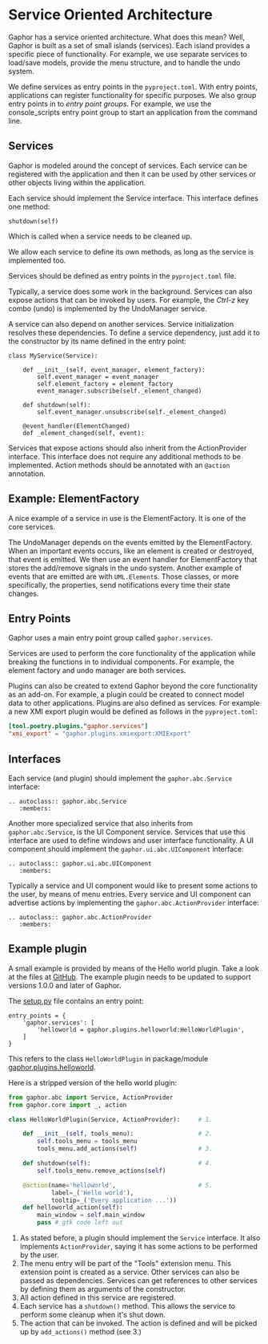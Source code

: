 # Service Oriented Architecture

Gaphor has a service oriented architecture. What does this mean? Well, Gaphor
is built as a set of small islands (services). Each island provides a specific
piece of functionality. For example, we use separate services to load/save
models, provide the menu structure, and to handle the undo system.

We define services as entry points in the `pyproject.toml`. With entry points,
applications can register functionality for specific purposes. We also group
entry points in to *entry point groups*. For example, we use the
console_scripts entry point group to start an application from the command
line.


## Services

Gaphor is modeled around the concept of services. Each service can be
registered with the application and then it can be used by other services or
other objects living within the application.

Each service should implement the Service interface. This interface
defines one method:

    shutdown(self)

Which is called when a service needs to be cleaned up.

We allow each service to define its own methods, as long as the service
is implemented too.

Services should be defined as entry points in the `pyproject.toml` file.

Typically, a service does some work in the background. Services can also expose
actions that can be invoked by users. For example, the _Ctrl-z_ key combo
(undo) is implemented by the UndoManager service.

A service can also depend on another services. Service initialization resolves
these dependencies. To define a service dependency, just add it to the
constructor by its name defined in the entry point:

    class MyService(Service):

        def __init__(self, event_manager, element_factory):
            self.event_manager = event_manager
            self.element_factory = element_factory
            event_manager.subscribe(self._element_changed)

        def shutdown(self):
            self.event_manager.unsubscribe(self._element_changed)

        @event_handler(ElementChanged)
        def _element_changed(self, event):

Services that expose actions should also inherit from the ActionProvider
interface. This interface does not require any additional methods to be
implemented. Action methods should be annotated with an `@action` annotation.

## Example: ElementFactory

A nice example of a service in use is the ElementFactory. It is one of the core services.

The UndoManager depends on the events emitted by the ElementFactory. When an
important events occurs, like an element is created or destroyed, that event is
emitted. We then use an event handler for ElementFactory that stores the
add/remove signals in the undo system. Another example of events that are
emitted are with `UML.Element`s. Those classes, or more specifically, the
properties, send notifications every time their state changes.

## Entry Points

Gaphor uses a main entry point group called `gaphor.services`.

Services are used to perform the core functionality of the application while
breaking the functions in to individual components. For example, the element
factory and undo manager are both services.

Plugins can also be created to extend Gaphor beyond the core functionality as
an add-on. For example, a plugin could be created to connect model data to
other applications. Plugins are also defined as services. For example a new XMI
export plugin would be defined as follows in the `pyproject.toml`:

```toml
[tool.poetry.plugins."gaphor.services"]
"xmi_export" = "gaphor.plugins.xmiexport:XMIExport"
```

## Interfaces

Each service (and plugin) should implement the `gaphor.abc.Service` interface:

```eval_rst
.. autoclass:: gaphor.abc.Service
   :members:
```

Another more specialized service that also inherits from `gaphor.abc.Service`,
is the UI Component service. Services that use this interface are used to
define windows and user interface functionality. A UI component should
implement the `gaphor.ui.abc.UIComponent` interface:

```eval_rst
.. autoclass:: gaphor.ui.abc.UIComponent
   :members:
```

Typically a service and UI component would like to present some actions
to the user, by means of menu entries. Every service and UI component
can advertise actions by implementing the `gaphor.abc.ActionProvider`
interface:

```eval_rst
.. autoclass:: gaphor.abc.ActionProvider 
   :members:
```

## Example plugin

A small example is provided by means of the Hello world plugin. Take a look at
the files at [GitHub](https://github.com/gaphor/gaphor.plugins.helloworld). The
example plugin needs to be updated to support versions 1.0.0 and later of Gaphor.

The
[setup.py](https://github.com/gaphor/gaphor.plugins.helloworld/blob/master/setup.py)
file contains an entry point:

    entry_points = {
        'gaphor.services': [
            'helloworld = gaphor.plugins.helloworld:HelloWorldPlugin',
        ]
    }

This refers to the class `HelloWorldPlugin` in package/module
[gaphor.plugins.helloworld](https://github.com/gaphor/gaphor.plugins.helloworld/blob/master/gaphor/plugins/helloworld/__init__.py).

Here is a stripped version of the hello world plugin:

```python
from gaphor.abc import Service, ActionProvider
from gaphor.core import _, action

class HelloWorldPlugin(Service, ActionProvider):     # 1.

    def __init__(self, tools_menu):                  # 2.
        self.tools_menu = tools_menu
        tools_menu.add_actions(self)                 # 3.

    def shutdown(self):                              # 4.
        self.tools_menu.remove_actions(self)

    @action(name='helloworld',                       # 5.
            label=_('Hello world'),
            tooltip=_('Every application ...'))
    def helloworld_action(self):
        main_window = self.main_window
        pass # gtk code left out
```

1.  As stated before, a plugin should implement the `Service` interface.
    It also implements `ActionProvider`, saying it has some actions to
    be performed by the user.
2.  The menu entry will be part of the "Tools" extension menu. This
    extension point is created as a service. Other services can also be
    passed as dependencies. Services can get references to other
    services by defining them as arguments of the constructor.
3.  All action defined in this service are registered.
4.  Each service has a `shutdown()` method. This allows the service to
    perform some cleanup when it's shut down.
5.  The action that can be invoked. The action is defined and will be
    picked up by `add_actions()` method (see 3.)
